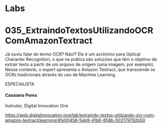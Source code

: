 # Labs 

# 035_ExtraindoTextosUtilizandoOCRComAmazonTextract

Já ouviu falar do termo OCR? Não!? Ele é um acrônimo para Optical Character Recognition, o que na prática são soluções que têm o objetivo de extrair texto a partir de um arquivo de origem (uma imagem, por exemplo). Nesse contexto, o expert apresenta o Amazon Textract, que transcende os OCRs tradicionais através do uso de Machine Learning.

ESPECIALISTA

#### Cassiano Peres
Instrutor, Digital Innovation One

https://web.digitalinnovation.one/lab/extraindo-textos-utilizando-ocr-com-amazon-textract/learning/4fe00458-5eb9-41b6-858b-502179792b50
